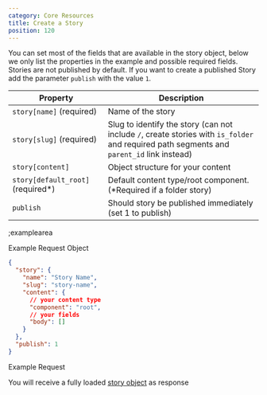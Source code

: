 ```yaml
---
category: Core Resources
title: Create a Story
position: 120
---
```


You can set most of the fields that are available in the story object, below we only list the properties in the example and possible required fields. Stories are not published by default. If you want to create a published Story add the parameter `publish` with the value `1`. 

| Property | Description |
|---|---|
| `story[name]` (required) | Name of the story |
| `story[slug]` (required) | Slug to identify the story (can not include `/`, create stories with `is_folder` and required path segments and `parent_id` link instead) |
| `story[content]` | Object structure for your content |
| `story[default_root]` (required*) | Default content type/root component. (*Required if a folder story) |
| `publish` | Should story be published immediately (set 1 to publish) |

;examplearea

Example Request Object

```json
{
  "story": {
    "name": "Story Name",
    "slug": "story-name",
    "content": {
      // your content type
      "component": "root",
      // your fields
      "body": []
    }
  },
  "publish": 1
}
```

Example Request

<RequestExample url="https://mapi.storyblok.com/v1/spaces/606/stories/" httpMethod="POST" :requestObject='{"story":{"name":"Story Name","slug":"story-name","content":{"component":"page","body":[]}},"publish":1}'></RequestExample>

You will receive a fully loaded [story object](#core-resources/stories/the-story-object) as response